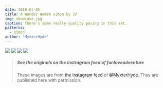 ```yaml
---
date: 2018-02-05
title: A Wonder Women simon by JV
img: showcase.jpg
caption: There's some really quality posing in this set.
patterns:
  - simon
author: 'MyxterHyde'
---
```


![](/img/showcase/wonder-woman-simon/view2.jpg) ![](/img/showcase/wonder-woman-simon/view3.jpg) ![](/img/showcase/wonder-woman-simon/view4.jpg) ![](/img/showcase/wonder-woman-simon/view5.jpg)

> ##### See the originals on the Instragram feed of funloveadventure
> 
> These images are from [the Instagram feed](https://www.instagram.com/myxterhyde/) of [@MyxterHyde](/users/MyxterHyde). They are published here with permission.